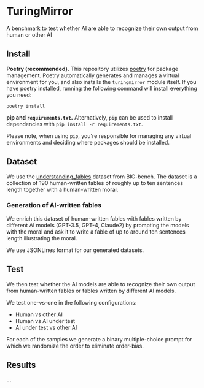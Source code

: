 # TuringMirror
A benchmark to test whether AI are able to recognize their own output from human or other AI

## Install

**Poetry (recommended).** This repository utilizes [poetry](https://python-poetry.org/) for package management. Poetry automatically generates and manages a virtual environment for you, and also installs the `turingmirror` module itself. If you have poetry installed, running the following command will install everything you need:

```commandline
poetry install
```

**pip and `requirements.txt`.** Alternatively, `pip` can be used to install dependencies with `pip install -r requirements.txt`.

Please note, when using `pip`, you're responsible for managing any virtual environments and deciding where packages should be installed.

## Dataset
We use the [understanding_fables](https://github.com/google/BIG-bench/blob/main/bigbench/benchmark_tasks/understanding_fables/task.json) dataset from BIG-bench. 
The dataset is a collection of 190 human-written fables of roughly up to ten sentences length together with a human-written moral.

### Generation of AI-written fables
We enrich this dataset of human-written fables with fables written by different AI models (GPT-3.5, GPT-4, Claude2) by prompting the models with the moral and ask it to write a fable of up to around ten sentences length illustrating the moral.

We use JSONLines format for our generated datasets.

## Test
We then test whether the AI models are able to recognize their own output from human-written fables or fables written by different AI models.

We test one-vs-one in the following configurations:

- Human vs other AI
- Human vs AI under test
- AI under test vs other AI

For each of the samples we generate a binary multiple-choice prompt for which we randomize the order to eliminate order-bias.

## Results
...

